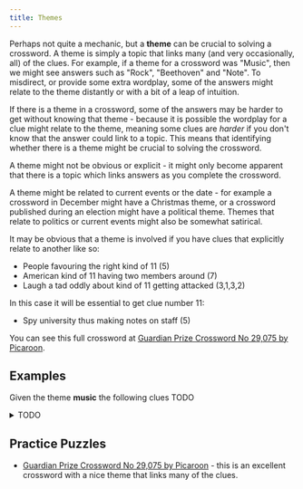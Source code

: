 ```yaml
---
title: Themes
---
```


Perhaps not quite a mechanic, but a **theme** can be crucial to solving a crossword. A theme is simply a topic that links many (and very occasionally, all) of the clues. For example, if a theme for a crossword was "Music", then we might see answers such as "Rock", "Beethoven" and "Note". To misdirect, or provide some extra wordplay, some of the answers might relate to the theme distantly or with a bit of a leap of intuition.

If there is a theme in a crossword, some of the answers may be harder to get without knowing that theme - because it is possible the wordplay for a clue might relate to the theme, meaning some clues are _harder_ if you don't know that the answer could link to a topic. This means that identifying whether there is a theme might be crucial to solving the crossword.

A theme might not be obvious or explicit - it might only become apparent that there is a topic which links answers as you complete the crossword.

A theme might be related to current events or the date - for example a crossword in December might have a Christmas theme, or a crossword published during an election might have a political theme. Themes that relate to politics or current events might also be somewhat satirical.

It may be obvious that a theme is involved if you have clues that explicitly relate to another like so:

- People favouring the right kind of 11 (5)
- American kind of 11 having two members around (7)
- Laugh a tad oddly about kind of 11 getting attacked (3,1,3,2)

In this case it will be essential to get clue number 11:

- Spy university thus making notes on staff (5)

You can see this full crossword at [Guardian Prize Crossword No 29,075 by Picaroon](https://www.theguardian.com/crosswords/prize/29075).

## Examples

Given the theme **music** the following clues TODO

<details>
  <summary>TODO</summary>

  Answer: TODO

  In this case if Sean Connery was to say "unmarried people", he might say "singles". In a Scottish accent, this could be said as "shingles" - which gives the straight-part and solution **shingles** (a viral disease).
  
  - _As Sean Connery says_: suggests a **voice** mechanic, using a Scottish Accent.
  - _unmarried people_: the part of the clue we 'voice' in a Scottish Accent - **singles** (unmarried people) is voiced as **shingles**.
  - _getting viral disease_: 'getting' suggest what follows is our answer, and the straight part is **viral disease** - or **shingles**.

  From [The Guardian Quick Cryptic No 36 by Picaroon](https://www.theguardian.com/crosswords/quick-cryptic/36#1-across)
</details>

## Practice Puzzles

- [Guardian Prize Crossword No 29,075 by Picaroon](https://www.theguardian.com/crosswords/prize/29075) - this is an excellent crossword with a nice theme that links many of the  clues.

